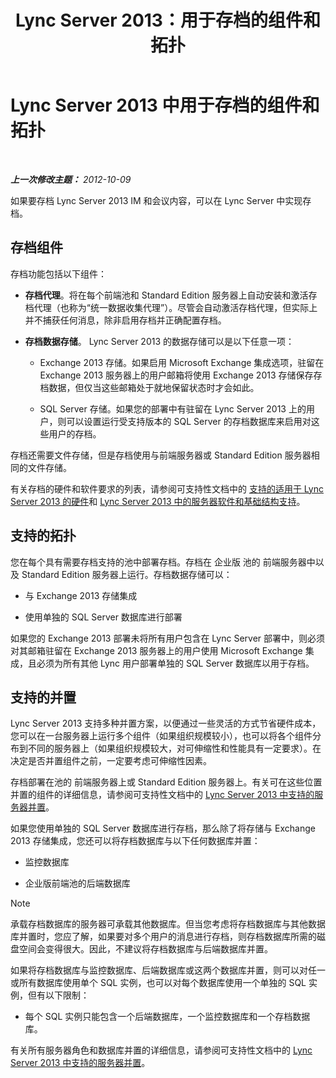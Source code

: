 ﻿---
title: Lync Server 2013：用于存档的组件和拓扑
TOCTitle: 用于存档的组件和拓扑
ms:assetid: 5893063d-a44a-4034-aba9-cbe883ecf710
ms:mtpsurl: https://technet.microsoft.com/zh-cn/library/JJ204916(v=OCS.15)
ms:contentKeyID: 49312913
ms.date: 05/19/2016
mtps_version: v=OCS.15
ms.translationtype: HT
---

# Lync Server 2013 中用于存档的组件和拓扑

 

_**上一次修改主题：** 2012-10-09_

如果要存档 Lync Server 2013 IM 和会议内容，可以在 Lync Server 中实现存档。

## 存档组件

存档功能包括以下组件：

  - **存档代理**。将在每个前端池和 Standard Edition 服务器上自动安装和激活存档代理（也称为“统一数据收集代理”）。尽管会自动激活存档代理，但实际上并不捕获任何消息，除非启用存档并正确配置存档。

  - **存档数据存储**。 Lync Server 2013 的数据存储可以是以下任意一项：
    
      - Exchange 2013 存储。如果启用 Microsoft Exchange 集成选项，驻留在 Exchange 2013 服务器上的用户邮箱将使用 Exchange 2013 存储保存存档数据，但仅当这些邮箱处于就地保留状态时才会如此。
    
      - SQL Server 存储。如果您的部署中有驻留在 Lync Server 2013 上的用户，则可以设置运行受支持版本的 SQL Server 的存档数据库来启用对这些用户的存档。

存档还需要文件存储，但是存档使用与前端服务器或 Standard Edition 服务器相同的文件存储。

有关存档的硬件和软件要求的列表，请参阅可支持性文档中的 [支持的适用于 Lync Server 2013 的硬件](lync-server-2013-supported-hardware.md)和 [Lync Server 2013 中的服务器软件和基础结构支持](lync-server-2013-server-software-and-infrastructure-support.md)。

## 支持的拓扑

您在每个具有需要存档支持的池中部署存档。存档在 企业版 池的 前端服务器中以及 Standard Edition 服务器上运行。存档数据存储可以：

  - 与 Exchange 2013 存储集成

  - 使用单独的 SQL Server 数据库进行部署

如果您的 Exchange 2013 部署未将所有用户包含在 Lync Server 部署中，则必须对其邮箱驻留在 Exchange 2013 服务器上的用户使用 Microsoft Exchange 集成，且必须为所有其他 Lync 用户部署单独的 SQL Server 数据库以用于存档。

## 支持的并置

Lync Server 2013 支持多种并置方案，以便通过一些灵活的方式节省硬件成本，您可以在一台服务器上运行多个组件（如果组织规模较小），也可以将各个组件分布到不同的服务器上（如果组织规模较大，对可伸缩性和性能具有一定要求）。在决定是否并置组件之前，一定要考虑可伸缩性因素。

存档部署在池的 前端服务器上或 Standard Edition 服务器上。有关可在这些位置并置的组件的详细信息，请参阅可支持性文档中的 [Lync Server 2013 中支持的服务器并置](lync-server-2013-supported-server-collocation.md)。

如果您使用单独的 SQL Server 数据库进行存档，那么除了将存储与 Exchange 2013 存储集成，您还可以将存档数据库与以下任何数据库并置：

  - 监控数据库

  - 企业版前端池的后端数据库

> [!NOTE]  
> 承载存档数据库的服务器可承载其他数据库。但当您考虑将存档数据库与其他数据库并置时，您应了解，如果要对多个用户的消息进行存档，则存档数据库所需的磁盘空间会变得很大。因此，不建议将存档数据库与后端数据库并置。



如果将存档数据库与监控数据库、后端数据库或这两个数据库并置，则可以对任一或所有数据库使用单个 SQL 实例，也可以对每个数据库使用一个单独的 SQL 实例，但有以下限制：

  - 每个 SQL 实例只能包含一个后端数据库，一个监控数据库和一个存档数据库。

有关所有服务器角色和数据库并置的详细信息，请参阅可支持性文档中的 [Lync Server 2013 中支持的服务器并置](lync-server-2013-supported-server-collocation.md)。

